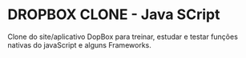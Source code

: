 <h1>DROPBOX CLONE - Java SCript</h1>

Clone do site/aplicativo DopBox para treinar, estudar e testar funções nativas do javaScript e alguns Frameworks.
